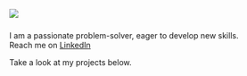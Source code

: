 ![](https://coolbackgrounds.io/images/backgrounds/white/white-unsplash-9d0375d2.jpg)
### 

I am a passionate problem-solver, eager to develop new skills.  
Reach me on [LinkedIn](https://www.linkedin.com/in/ieva-kalnina-46a70025/)

Take a look at my projects below.
